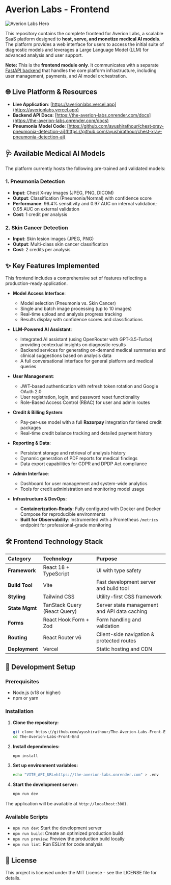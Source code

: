 # Averion Labs - Frontend

![Averion Labs Hero](public/images/averion-hero.jpg)

This repository contains the complete frontend for Averion Labs, a scalable SaaS platform designed to **host, serve, and monetize medical AI models**. The platform provides a web interface for users to access the initial suite of diagnostic models and leverages a Large Language Model (LLM) for advanced analysis and user support.

**Note:** This is the **frontend module only**. It communicates with a separate [FastAPI backend](https://the-averion-labs.onrender.com/docs) that handles the core platform infrastructure, including user management, payments, and AI model orchestration.

## 🌐 Live Platform & Resources

* **Live Application**: [https://averionlabs.vercel.app](https://averionlabs.vercel.app)
* **Backend API Docs**: [https://the-averion-labs.onrender.com/docs](https://the-averion-labs.onrender.com/docs)
* **Pneumonia Model Code**: [https://github.com/ayushirathour/chest-xray-pneumonia-detection-ai](https://github.com/ayushirathour/chest-xray-pneumonia-detection-ai)

## 🩺 Available Medical AI Models

The platform currently hosts the following pre-trained and validated models:

### 1. Pneumonia Detection
* **Input**: Chest X-ray images (JPEG, PNG, DICOM)
* **Output**: Classification (Pneumonia/Normal) with confidence score
* **Performance**: 96.4% sensitivity and 0.97 AUC on internal validation; 0.95 AUC on external validation
* **Cost**: 1 credit per analysis

### 2. Skin Cancer Detection
* **Input**: Skin lesion images (JPEG, PNG)
* **Output**: Multi-class skin cancer classification
* **Cost**: 2 credits per analysis

## ✨ Key Features Implemented

This frontend includes a comprehensive set of features reflecting a production-ready application.

* **Model Access Interface**:
  * Model selection (Pneumonia vs. Skin Cancer)
  * Single and batch image processing (up to 10 images)
  * Real-time upload and analysis progress tracking
  * Results display with confidence scores and classifications

* **LLM-Powered AI Assistant**:
  * Integrated AI assistant (using OpenRouter with GPT-3.5-Turbo) providing contextual insights on diagnostic results
  * Backend services for generating on-demand medical summaries and clinical suggestions based on analysis data
  * A full conversational interface for general platform and medical queries

* **User Management**:
  * JWT-based authentication with refresh token rotation and Google OAuth 2.0
  * User registration, login, and password reset functionality
  * Role-Based Access Control (RBAC) for user and admin routes

* **Credit & Billing System**:
  * Pay-per-use model with a full **Razorpay** integration for tiered credit packages
  * Real-time credit balance tracking and detailed payment history

* **Reporting & Data**:
  * Persistent storage and retrieval of analysis history
  * Dynamic generation of PDF reports for medical findings
  * Data export capabilities for GDPR and DPDP Act compliance

* **Admin Interface**:
  * Dashboard for user management and system-wide analytics
  * Tools for credit administration and monitoring model usage

* **Infrastructure & DevOps**:
  * **Containerization-Ready**: Fully configured with Docker and Docker Compose for reproducible environments
  * **Built for Observability**: Instrumented with a Prometheus `/metrics` endpoint for professional-grade monitoring

## 🛠️ Frontend Technology Stack

| Category | Technology | Purpose |
|:---------|:-----------|:--------|
| **Framework** | React 18 + TypeScript | UI with type safety |
| **Build Tool** | Vite | Fast development server and build tool |
| **Styling** | Tailwind CSS | Utility-first CSS framework |
| **State Mgmt** | TanStack Query (React Query) | Server state management and API data caching |
| **Forms** | React Hook Form + Zod | Form handling and validation |
| **Routing** | React Router v6 | Client-side navigation & protected routes |
| **Deployment** | Vercel | Static hosting and CDN |

## 🚀 Development Setup

### Prerequisites
* Node.js (v18 or higher)
* npm or yarn

### Installation

1. **Clone the repository:**
   ```bash
   git clone https://github.com/ayushirathour/The-Averion-Labs-Front-End.git
   cd The-Averion-Labs-Front-End
   ```

2. **Install dependencies:**
   ```bash
   npm install
   ```

3. **Set up environment variables:**
   ```bash
   echo "VITE_API_URL=https://the-averion-labs.onrender.com" > .env
   ```

4. **Start the development server:**
   ```bash
   npm run dev
   ```

The application will be available at `http://localhost:3001`.

### Available Scripts
* `npm run dev`: Start the development server
* `npm run build`: Create an optimized production build
* `npm run preview`: Preview the production build locally
* `npm run lint`: Run ESLint for code analysis

## 📄 License

This project is licensed under the MIT License - see the LICENSE file for details.
